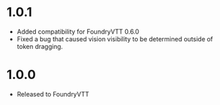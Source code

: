 # 1.0.1

* Added compatibility for FoundryVTT 0.6.0
* Fixed a bug that caused vision visibility to be determined outside of token dragging.

# 1.0.0

* Released to FoundryVTT
